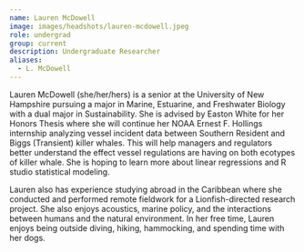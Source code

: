 ```yaml
---
name: Lauren McDowell
image: images/headshots/lauren-mcdowell.jpeg
role: undergrad
group: current
description: Undergraduate Researcher
aliases: 
  - L. McDowell
---
```


Lauren McDowell (she/her/hers) is a senior at the University of New Hampshire pursuing a major in Marine, Estuarine, and Freshwater Biology with a dual major in Sustainability. She is advised by Easton White for her Honors Thesis where she will continue her NOAA Ernest F. Hollings internship analyzing vessel incident data between Southern Resident and Biggs (Transient) killer whales. This will help managers and regulators better understand the effect vessel regulations are having on both ecotypes of killer whale. She is hoping to learn more about linear regressions and R studio statistical modeling.
 
Lauren also has experience studying abroad in the Caribbean where she conducted and performed remote fieldwork for a Lionfish-directed research project. She also enjoys acoustics, marine policy, and the interactions between humans and the natural environment. In her free time, Lauren enjoys being outside diving, hiking, hammocking, and spending time with her dogs.